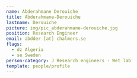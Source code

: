 ```yaml
---
name: Abderahmane Derouiche
title: Abderahmane-Derouiche
lastname: Derouiche
picture: img/pic_abderahmane-derouiche.jpg
position: Research Engineer
email: abdder [at] chalmers.se
flags:
  - dz Algeria
  - se Sweden
person-category: J Research engineers - Wet lab
template: people/profile
---
```

